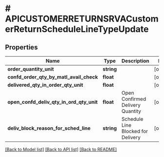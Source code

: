 # # APICUSTOMERRETURNSRVACustomerReturnScheduleLineTypeUpdate

## Properties

Name | Type | Description | Notes
------------ | ------------- | ------------- | -------------
**order_quantity_unit** | **string** |  | [optional]
**confd_order_qty_by_matl_avail_check** | **float** |  | [optional]
**delivered_qty_in_order_qty_unit** | **float** |  | [optional]
**open_confd_deliv_qty_in_ord_qty_unit** | **float** | Open Confirmed Delivery Quantity | [optional]
**deliv_block_reason_for_sched_line** | **string** | Schedule Line Blocked for Delivery | [optional]

[[Back to Model list]](../../README.md#models) [[Back to API list]](../../README.md#endpoints) [[Back to README]](../../README.md)
